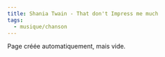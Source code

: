 ```yaml
---
title: Shania Twain - That don't Impress me much
tags:
  - musique/chanson
---
```


Page créée automatiquement, mais vide.
